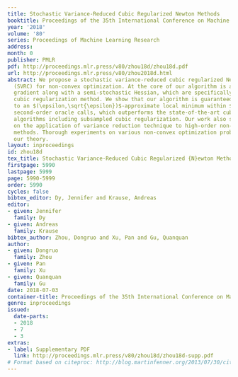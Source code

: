 ```yaml
---
title: Stochastic Variance-Reduced Cubic Regularized Newton Methods
booktitle: Proceedings of the 35th International Conference on Machine Learning
year: '2018'
volume: '80'
series: Proceedings of Machine Learning Research
address: 
month: 0
publisher: PMLR
pdf: http://proceedings.mlr.press/v80/zhou18d/zhou18d.pdf
url: http://proceedings.mlr.press/v80/zhou2018d.html
abstract: We propose a stochastic variance-reduced cubic regularized Newton method
  (SVRC) for non-convex optimization. At the core of our algorithm is a novel semi-stochastic
  gradient along with a semi-stochastic Hessian, which are specifically designed for
  cubic regularization method. We show that our algorithm is guaranteed to converge
  to an $(\epsilon,\sqrt{\epsilon})$-approximate local minimum within $\tilde{O}(n^{4/5}/\epsilon^{3/2})$
  second-order oracle calls, which outperforms the state-of-the-art cubic regularization
  algorithms including subsampled cubic regularization. Our work also sheds light
  on the application of variance reduction technique to high-order non-convex optimization
  methods. Thorough experiments on various non-convex optimization problems support
  our theory.
layout: inproceedings
id: zhou18d
tex_title: Stochastic Variance-Reduced Cubic Regularized {N}ewton Methods
firstpage: 5990
lastpage: 5999
page: 5990-5999
order: 5990
cycles: false
bibtex_editor: Dy, Jennifer and Krause, Andreas
editor:
- given: Jennifer
  family: Dy
- given: Andreas
  family: Krause
bibtex_author: Zhou, Dongruo and Xu, Pan and Gu, Quanquan
author:
- given: Dongruo
  family: Zhou
- given: Pan
  family: Xu
- given: Quanquan
  family: Gu
date: 2018-07-03
container-title: Proceedings of the 35th International Conference on Machine Learning
genre: inproceedings
issued:
  date-parts:
  - 2018
  - 7
  - 3
extras:
- label: Supplementary PDF
  link: http://proceedings.mlr.press/v80/zhou18d/zhou18d-supp.pdf
# Format based on citeproc: http://blog.martinfenner.org/2013/07/30/citeproc-yaml-for-bibliographies/
---
```

